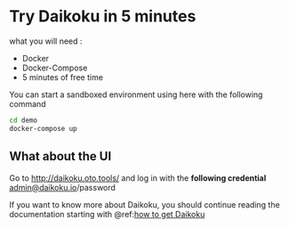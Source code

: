 # Try Daikoku in 5 minutes
what you will need :

* Docker
* Docker-Compose
* 5 minutes of free time

You can start a sandboxed environment using here with the following command

```sh
cd demo
docker-compose up
```

## What about the UI

Go to <a href="http://daikoku.oto.tools/" target="_blank">http://daikoku.oto.tools/</a> and log in with the **following credential** admin@daikoku.io/password

If you want to know more about Daikoku, you should continue reading the documentation starting with @ref:[how to get Daikoku](./getdaikoku/index.md)
